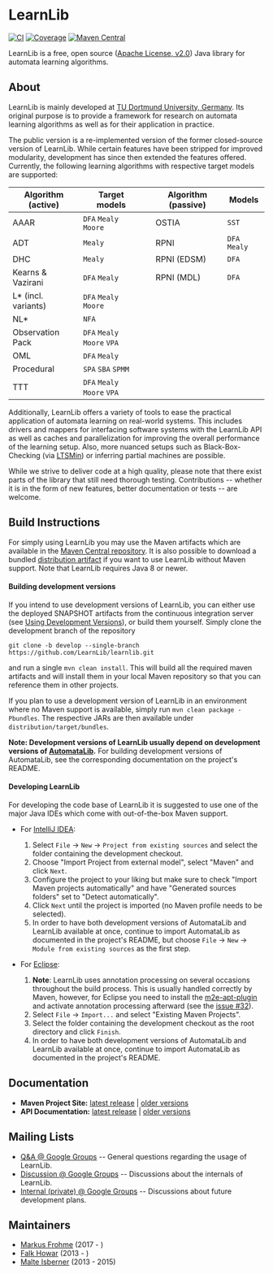 # LearnLib

[![CI](https://github.com/LearnLib/learnlib/actions/workflows/ci.yml/badge.svg)](https://github.com/LearnLib/learnlib/actions/workflows/ci.yml)
[![Coverage](https://coveralls.io/repos/github/LearnLib/learnlib/badge.svg?branch=develop)](https://coveralls.io/github/LearnLib/learnlib?branch=develop)
[![Maven Central](https://maven-badges.herokuapp.com/maven-central/de.learnlib/learnlib-parent/badge.svg)](https://maven-badges.herokuapp.com/maven-central/de.learnlib/learnlib-parent)

LearnLib is a free, open source ([Apache License, v2.0][1]) Java library for automata learning algorithms.


## About

LearnLib is mainly developed at [TU Dortmund University, Germany][2].
Its original purpose is to provide a framework for research on automata learning algorithms as well as for their application in practice.

The public version is a re-implemented version of the former closed-source version of LearnLib.
While certain features have been stripped for improved modularity, development has since then extended the features offered.
Currently, the following learning algorithms with respective target models are supported:


Algorithm (active)  | Target models               || Algorithm (passive) | Models
--- | --- | --- | --- | ---
AAAR                | `DFA` `Mealy` `Moore`       || OSTIA               | `SST`
ADT                 | `Mealy`                     || RPNI                | `DFA` `Mealy`
DHC                 | `Mealy`                     || RPNI (EDSM)         | `DFA`
Kearns & Vazirani   | `DFA` `Mealy`               || RPNI (MDL)          | `DFA`
L* (incl. variants) | `DFA` `Mealy` `Moore`
NL*                 | `NFA`
Observation Pack    | `DFA` `Mealy` `Moore` `VPA`
OML                 | `DFA` `Mealy`
Procedural          | `SPA` `SBA` `SPMM`
TTT                 | `DFA` `Mealy` `Moore` `VPA`


Additionally, LearnLib offers a variety of tools to ease the practical application of automata learning on real-world systems.
This includes drivers and mappers for interfacing software systems with the LearnLib API as well as caches and parallelization for improving the overall performance of the learning setup.
Also, more nuanced setups such as Black-Box-Checking (via [LTSMin][ltsmin]) or inferring partial machines are possible.

While we strive to deliver code at a high quality, please note that there exist parts of the library that still need thorough testing.
Contributions -- whether it is in the form of new features, better documentation or tests -- are welcome.

## Build Instructions

For simply using LearnLib you may use the Maven artifacts which are available in the [Maven Central repository][maven-central].
It is also possible to download a bundled [distribution artifact][maven-central-distr] if you want to use LearnLib without Maven support.
Note that LearnLib requires Java 8 or newer.

#### Building development versions

If you intend to use development versions of LearnLib, you can either use the deployed SNAPSHOT artifacts from the continuous integration server (see [Using Development Versions](https://github.com/LearnLib/learnlib/wiki/Using-Development-Versions)), or build them yourself.
Simply clone the development branch of the repository

```
git clone -b develop --single-branch https://github.com/LearnLib/learnlib.git
```

and run a single `mvn clean install`.
This will build all the required maven artifacts and will install them in your local Maven repository so that you can reference them in other projects.

If you plan to use a development version of LearnLib in an environment where no Maven support is available, simply run `mvn clean package -Pbundles`.
The respective JARs are then available under `distribution/target/bundles`.

**Note: Development versions of LearnLib usually depend on development versions of [AutomataLib][7].**
For building development versions of AutomataLib, see the corresponding documentation on the project's README.

#### Developing LearnLib

For developing the code base of LearnLib it is suggested to use one of the major Java IDEs which come with out-of-the-box Maven support.

* For [IntelliJ IDEA][intellij]:
  1. Select `File` -> `New` -> `Project from existing sources` and select the folder containing the development checkout.
  1. Choose "Import Project from external model", select "Maven" and click `Next`.
  1. Configure the project to your liking but make sure to check "Import Maven projects automatically" and have "Generated sources folders" set to "Detect automatically".
  1. Click `Next` until the project is imported (no Maven profile needs to be selected).
  1. In order to have both development versions of AutomataLib and LearnLib available at once, continue to import AutomataLib as documented in the project's README, but choose `File` -> `New` -> `Module from existing sources` as the first step.

* For [Eclipse][eclipse]:
  1. **Note**: LearnLib uses annotation processing on several occasions throughout the build process.
  This is usually handled correctly by Maven, however, for Eclipse you need to install the [m2e-apt-plugin](https://marketplace.eclipse.org/content/m2e-apt) and activate annotation processing afterward (see the [issue #32](https://github.com/LearnLib/learnlib/issues/32)).
  1. Select `File` -> `Import...` and select "Existing Maven Projects".
  1. Select the folder containing the development checkout as the root directory and click `Finish`.
  1. In order to have both development versions of AutomataLib and LearnLib available at once, continue to import AutomataLib as documented in the project's README.


## Documentation

* **Maven Project Site:** [latest release](http://learnlib.github.io/learnlib/maven-site/latest/) | [older versions](http://learnlib.github.io/learnlib/maven-site/)
* **API Documentation:** [latest release](http://learnlib.github.io/learnlib/maven-site/latest/apidocs/) | [older versions](http://learnlib.github.io/learnlib/maven-site/)


## Mailing Lists

  * [Q&A @ Google Groups][learnlib-qa] -- General questions regarding the usage of LearnLib.
  * [Discussion @ Google Groups][learnlib-discussion] -- Discussions about the internals of LearnLib.
  * [Internal (private) @ Google Groups][learnlib-internal] -- Discussions about future development plans.


## Maintainers

* [Markus Frohme][6] (2017 - )
* [Falk Howar][5] (2013 - )
* [Malte Isberner][4] (2013 - 2015)


[1]: http://www.apache.org/licenses/LICENSE-2.0
[2]: http://www.cs.tu-dortmund.de
[3]: http://www.learnlib.de
[4]: https://github.com/misberner
[5]: https://github.com/fhowar
[6]: https://github.com/mtf90
[7]: https://github.com/LearnLib/automatalib

[learnlib-qa]: https://groups.google.com/d/forum/learnlib-qa
[learnlib-discussion]: https://groups.google.com/d/forum/learnlib-discussion
[learnlib-internal]: https://groups.google.com/d/forum/learnlib-internal

[maven-central]: http://search.maven.org/#search%7Cga%7C1%7Cg%3A%22de.learnlib%22
[maven-central-distr]: http://search.maven.org/#search%7Cga%7C1%7Cg%3A%22de.learnlib.distribution%22
[intellij]: https://www.jetbrains.com/idea/
[eclipse]: https://www.eclipse.org/
[ltsmin]: https://ltsmin.utwente.nl/
